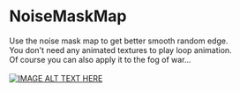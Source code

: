# NoiseMaskMap
Use the noise mask map to get better smooth random edge.<br>
You don't need any animated textures to play loop animation.<br>
Of course you can also apply it to the fog of war...<br>
<br>
[![IMAGE ALT TEXT HERE](https://img.youtube.com/vi/6PMkPlqHl-g/0.jpg)](https://www.youtube.com/watch?v=6PMkPlqHl-g)
